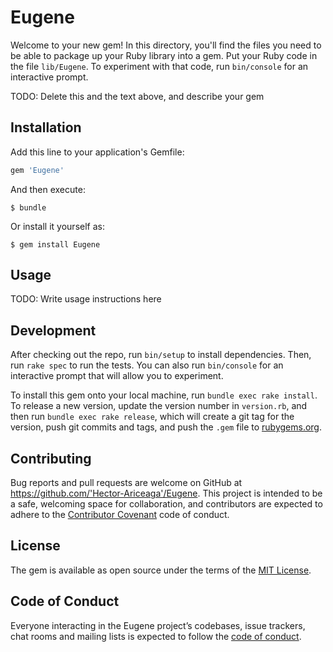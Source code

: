 # Eugene

Welcome to your new gem! In this directory, you'll find the files you need to be able to package up your Ruby library into a gem. Put your Ruby code in the file `lib/Eugene`. To experiment with that code, run `bin/console` for an interactive prompt.

TODO: Delete this and the text above, and describe your gem

## Installation

Add this line to your application's Gemfile:

```ruby
gem 'Eugene'
```

And then execute:

    $ bundle

Or install it yourself as:

    $ gem install Eugene

## Usage

TODO: Write usage instructions here

## Development

After checking out the repo, run `bin/setup` to install dependencies. Then, run `rake spec` to run the tests. You can also run `bin/console` for an interactive prompt that will allow you to experiment.

To install this gem onto your local machine, run `bundle exec rake install`. To release a new version, update the version number in `version.rb`, and then run `bundle exec rake release`, which will create a git tag for the version, push git commits and tags, and push the `.gem` file to [rubygems.org](https://rubygems.org).

## Contributing

Bug reports and pull requests are welcome on GitHub at https://github.com/'Hector-Ariceaga'/Eugene. This project is intended to be a safe, welcoming space for collaboration, and contributors are expected to adhere to the [Contributor Covenant](http://contributor-covenant.org) code of conduct.

## License

The gem is available as open source under the terms of the [MIT License](https://opensource.org/licenses/MIT).

## Code of Conduct

Everyone interacting in the Eugene project’s codebases, issue trackers, chat rooms and mailing lists is expected to follow the [code of conduct](https://github.com/'Hector-Ariceaga'/Eugene/blob/master/CODE_OF_CONDUCT.md).
